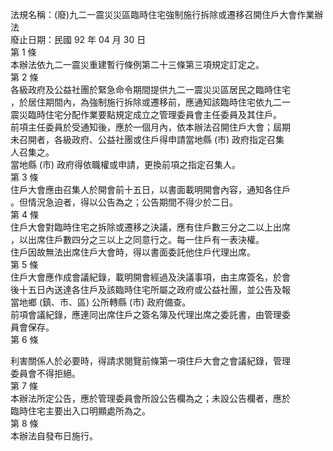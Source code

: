 法規名稱：(廢)九二一震災災區臨時住宅強制施行拆除或遷移召開住戶大會作業辦法  
廢止日期：民國 92 年 04 月 30 日  
第 1 條  
本辦法依九二一震災重建暫行條例第二十三條第三項規定訂定之。  
第 2 條  
各級政府及公益社團於緊急命令期間提供九二一震災災區居民之臨時住宅  
，於居住期間內，為強制施行拆除或遷移前，應通知該臨時住宅依九二一  
震災臨時住宅分配作業要點規定成立之管理委員會主任委員及其住戶。  
前項主任委員於受通知後，應於一個月內，依本辦法召開住戶大會；屆期  
未召開者，各級政府、公益社團或住戶得申請當地縣 (市) 政府指定召集  
人召集之。  
當地縣 (市) 政府得依職權或申請，更換前項之指定召集人。  
第 3 條  
住戶大會應由召集人於開會前十五日，以書面載明開會內容，通知各住戶  
。但情況急迫者，得以公告為之；公告期間不得少於二日。  
第 4 條  
住戶大會對臨時住宅之拆除或遷移之決議，應有住戶數三分之二以上出席  
，以出席住戶數四分之三以上之同意行之。每一住戶有一表決權。  
住戶因故無法出席住戶大會時，得以書面委託他住戶代理出席。  
第 5 條  
住戶大會應作成會議紀錄，載明開會經過及決議事項，由主席簽名，於會  
後十五日內送達各住戶及該臨時住宅所屬之政府或公益社團，並公告及報  
當地鄉 (鎮、市、區) 公所轉縣 (市) 政府備查。  
前項會議紀錄，應連同出席住戶之簽名簿及代理出席之委託書，由管理委  
員會保存。  
第 6 條  


利害關係人於必要時，得請求閱覽前條第一項住戶大會之會議紀錄，管理  
委員會不得拒絕。  
第 7 條  
本辦法所定公告，應於管理委員會所設公告欄為之；未設公告欄者，應於  
臨時住宅主要出入口明顯處所為之。  
第 8 條  
本辦法自發布日施行。  



